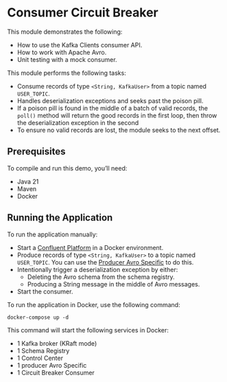 # Consumer Circuit Breaker

This module demonstrates the following:

- How to use the Kafka Clients consumer API.
- How to work with Apache Avro.
- Unit testing with a mock consumer.

This module performs the following tasks:

- Consume records of type `<String, KafkaUser>` from a topic named `USER_TOPIC`.
- Handles deserialization exceptions and seeks past the poison pill.
- If a poison pill is found in the middle of a batch of valid records, the `poll()` method will return the good records in the first loop, then throw the deserialization exception in the second
- To ensure no valid records are lost, the module seeks to the next offset.

## Prerequisites

To compile and run this demo, you’ll need:

- Java 21
- Maven
- Docker

## Running the Application

To run the application manually:

- Start a [Confluent Platform](https://docs.confluent.io/platform/current/quickstart/ce-docker-quickstart.html#step-1-download-and-start-cp) in a Docker environment.
- Produce records of type `<String, KafkaUser>` to a topic named `USER_TOPIC`. You can use the [Producer Avro Specific](../../kafka-producer-quickstarts/kafka-producer-avro-specific) to do this.
- Intentionally trigger a deserialization exception by either:
    - Deleting the Avro schema from the schema registry.
    - Producing a String message in the middle of Avro messages.
- Start the consumer.

To run the application in Docker, use the following command:

```console
docker-compose up -d
```

This command will start the following services in Docker:

- 1 Kafka broker (KRaft mode)
- 1 Schema Registry
- 1 Control Center
- 1 producer Avro Specific
- 1 Circuit Breaker Consumer
